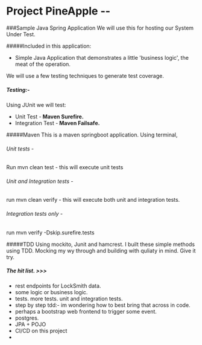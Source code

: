 #  Project PineApple --  
###Sample Java Spring Application
We will use this for hosting our System Under Test.

#####Included in this application:

* Simple Java Application that demonstrates
a little 'business logic', the meat of the operation.

We will use a few testing techniques to generate test coverage.

##### Testing:-
Using JUnit we will test: 
* Unit Test -<b> Maven Surefire. </b>
* Integration Test -<b> Maven Failsafe. </b>

#####Maven
This is a maven springboot application.
Using terminal,
###### Unit tests - 
Run mvn clean test - this will execute unit tests 
###### Unit and Integration tests - 
run mvn clean verify - this will execute both unit and integration tests.
###### Integration tests only - 
run mvn verify -Dskip.surefire.tests

#####TDD
Using mockito, Junit and hamcrest.
I built these simple methods using TDD.
Mocking my wy through and building with quliaty in mind.
Give it try.


#####  The hit list. >>>
- rest endpoints for LockSmith data.
- some logic or business logic.
- tests. more tests. unit and integration tests.
- step by step tdd:- im wondering how to best bring that across in code.
- perhaps a bootstrap web frontend to trigger some event.
- postgres.
- JPA + POJO
- CI/CD on this project
-
